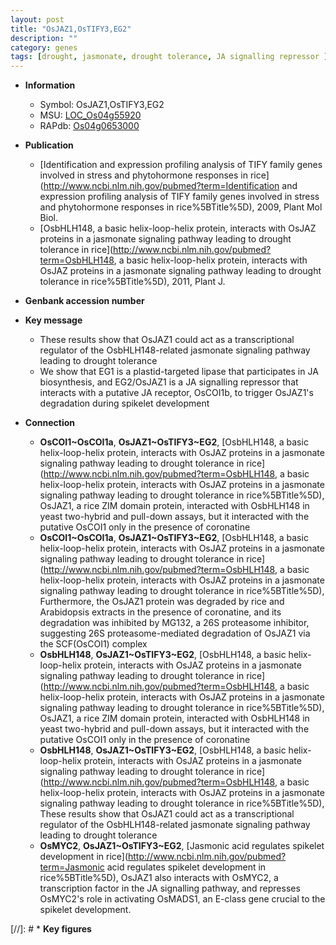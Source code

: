 ```yaml
---
layout: post
title: "OsJAZ1,OsTIFY3,EG2"
description: ""
category: genes
tags: [drought, jasmonate, drought tolerance, JA signalling repressor ]
---
```


* **Information**  
    + Symbol: OsJAZ1,OsTIFY3,EG2  
    + MSU: [LOC_Os04g55920](http://rice.plantbiology.msu.edu/cgi-bin/ORF_infopage.cgi?orf=LOC_Os04g55920)  
    + RAPdb: [Os04g0653000](http://rapdb.dna.affrc.go.jp/viewer/gbrowse_details/irgsp1?name=Os04g0653000)  

* **Publication**  
    + [Identification and expression profiling analysis of TIFY family genes involved in stress and phytohormone responses in rice](http://www.ncbi.nlm.nih.gov/pubmed?term=Identification and expression profiling analysis of TIFY family genes involved in stress and phytohormone responses in rice%5BTitle%5D), 2009, Plant Mol Biol.
    + [OsbHLH148, a basic helix-loop-helix protein, interacts with OsJAZ proteins in a jasmonate signaling pathway leading to drought tolerance in rice](http://www.ncbi.nlm.nih.gov/pubmed?term=OsbHLH148, a basic helix-loop-helix protein, interacts with OsJAZ proteins in a jasmonate signaling pathway leading to drought tolerance in rice%5BTitle%5D), 2011, Plant J.

* **Genbank accession number**  

* **Key message**  
    + These results show that OsJAZ1 could act as a transcriptional regulator of the OsbHLH148-related jasmonate signaling pathway leading to drought tolerance
    + We show that EG1 is a plastid-targeted lipase that participates in JA biosynthesis, and EG2/OsJAZ1 is a JA signalling repressor that interacts with a putative JA receptor, OsCOI1b, to trigger OsJAZ1's degradation during spikelet development

* **Connection**  
    + __OsCOI1~OsCOI1a__, __OsJAZ1~OsTIFY3~EG2__, [OsbHLH148, a basic helix-loop-helix protein, interacts with OsJAZ proteins in a jasmonate signaling pathway leading to drought tolerance in rice](http://www.ncbi.nlm.nih.gov/pubmed?term=OsbHLH148, a basic helix-loop-helix protein, interacts with OsJAZ proteins in a jasmonate signaling pathway leading to drought tolerance in rice%5BTitle%5D), OsJAZ1, a rice ZIM domain protein, interacted with OsbHLH148 in yeast two-hybrid and pull-down assays, but it interacted with the putative OsCOI1 only in the presence of coronatine
    + __OsCOI1~OsCOI1a__, __OsJAZ1~OsTIFY3~EG2__, [OsbHLH148, a basic helix-loop-helix protein, interacts with OsJAZ proteins in a jasmonate signaling pathway leading to drought tolerance in rice](http://www.ncbi.nlm.nih.gov/pubmed?term=OsbHLH148, a basic helix-loop-helix protein, interacts with OsJAZ proteins in a jasmonate signaling pathway leading to drought tolerance in rice%5BTitle%5D), Furthermore, the OsJAZ1 protein was degraded by rice and Arabidopsis extracts in the presence of coronatine, and its degradation was inhibited by MG132, a 26S proteasome inhibitor, suggesting 26S proteasome-mediated degradation of OsJAZ1 via the SCF(OsCOI1) complex
    + __OsbHLH148__, __OsJAZ1~OsTIFY3~EG2__, [OsbHLH148, a basic helix-loop-helix protein, interacts with OsJAZ proteins in a jasmonate signaling pathway leading to drought tolerance in rice](http://www.ncbi.nlm.nih.gov/pubmed?term=OsbHLH148, a basic helix-loop-helix protein, interacts with OsJAZ proteins in a jasmonate signaling pathway leading to drought tolerance in rice%5BTitle%5D), OsJAZ1, a rice ZIM domain protein, interacted with OsbHLH148 in yeast two-hybrid and pull-down assays, but it interacted with the putative OsCOI1 only in the presence of coronatine
    + __OsbHLH148__, __OsJAZ1~OsTIFY3~EG2__, [OsbHLH148, a basic helix-loop-helix protein, interacts with OsJAZ proteins in a jasmonate signaling pathway leading to drought tolerance in rice](http://www.ncbi.nlm.nih.gov/pubmed?term=OsbHLH148, a basic helix-loop-helix protein, interacts with OsJAZ proteins in a jasmonate signaling pathway leading to drought tolerance in rice%5BTitle%5D), These results show that OsJAZ1 could act as a transcriptional regulator of the OsbHLH148-related jasmonate signaling pathway leading to drought tolerance
    + __OsMYC2__, __OsJAZ1~OsTIFY3~EG2__, [Jasmonic acid regulates spikelet development in rice](http://www.ncbi.nlm.nih.gov/pubmed?term=Jasmonic acid regulates spikelet development in rice%5BTitle%5D), OsJAZ1 also interacts with OsMYC2, a transcription factor in the JA signalling pathway, and represses OsMYC2's role in activating OsMADS1, an E-class gene crucial to the spikelet development.

[//]: # * **Key figures**  


